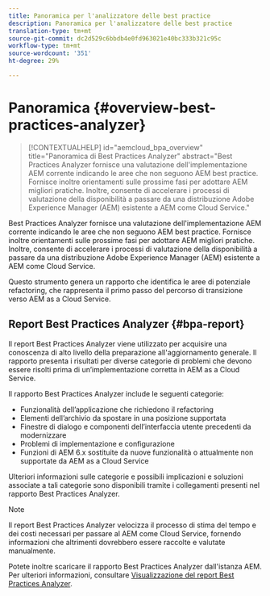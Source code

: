 ```yaml
---
title: Panoramica per l'analizzatore delle best practice
description: Panoramica per l'analizzatore delle best practice
translation-type: tm+mt
source-git-commit: dc2d529c6bbdb4e0fd963021e40bc333b321c95c
workflow-type: tm+mt
source-wordcount: '351'
ht-degree: 29%

---
```



# Panoramica {#overview-best-practices-analyzer}

>[!CONTEXTUALHELP]
>id="aemcloud_bpa_overview"
>title="Panoramica di Best Practices Analyzer"
>abstract="Best Practices Analyzer fornisce una valutazione dell&#39;implementazione AEM corrente indicando le aree che non seguono AEM best practice. Fornisce inoltre orientamenti sulle prossime fasi per adottare AEM migliori pratiche. Inoltre, consente di accelerare i processi di valutazione della disponibilità a passare da una distribuzione Adobe Experience Manager (AEM) esistente a AEM come Cloud Service."

Best Practices Analyzer fornisce una valutazione dell&#39;implementazione AEM corrente indicando le aree che non seguono AEM best practice. Fornisce inoltre orientamenti sulle prossime fasi per adottare AEM migliori pratiche. Inoltre, consente di accelerare i processi di valutazione della disponibilità a passare da una distribuzione Adobe Experience Manager (AEM) esistente a AEM come Cloud Service.

Questo strumento genera un rapporto che identifica le aree di potenziale refactoring, che rappresenta il primo passo del percorso di transizione verso AEM as a Cloud Service.

## Report Best Practices Analyzer {#bpa-report}

Il report Best Practices Analyzer viene utilizzato per acquisire una conoscenza di alto livello della preparazione all&#39;aggiornamento generale. Il rapporto presenta i risultati per diverse categorie di problemi che devono essere risolti prima di un’implementazione corretta in AEM as a Cloud Service.

Il rapporto Best Practices Analyzer include le seguenti categorie:

* Funzionalità dell’applicazione che richiedono il refactoring
* Elementi dell’archivio da spostare in una posizione supportata
* Finestre di dialogo e componenti dell’interfaccia utente precedenti da modernizzare
* Problemi di implementazione e configurazione
* Funzioni di AEM 6.x sostituite da nuove funzionalità o attualmente non supportate da AEM as a Cloud Service

Ulteriori informazioni sulle categorie e possibili implicazioni e soluzioni associate a tali categorie sono disponibili tramite i collegamenti presenti nel rapporto Best Practices Analyzer.

>[!NOTE]
>Il report Best Practices Analyzer velocizza il processo di stima del tempo e dei costi necessari per passare al AEM come Cloud Service, fornendo informazioni che altrimenti dovrebbero essere raccolte e valutate manualmente.

Potete inoltre scaricare il rapporto Best Practices Analyzer dall&#39;istanza AEM. Per ulteriori informazioni, consultare [Visualizzazione del report Best Practices Analyzer](/help/move-to-cloud-service/best-practices-analyzer/using-best-practices-analyzer.md#viewing-report).
